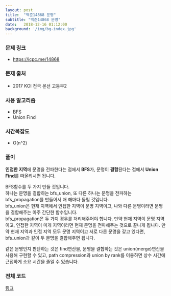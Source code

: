 ```yaml
---
layout: post
title:  "백준14868 문명"
subtitle: "백준14868 문명"
date:   2018-12-16 01:12:00
background: '/img/bg-index.jpg'
---
```


### 문제 링크
* https://icpc.me/14868

### 문제 출처
* 2017 KOI 전국 본선 고등부2

### 사용 알고리즘
* BFS
* Union Find

### 시간복잡도
* O(n^2)

### 풀이
<b>인접한 지역</b>에 문명을 전파한다는 점에서 <b>BFS</b>가, 문명이 <b>결합</b>된다는 접에서 <b>Union Find</b>를 떠올리시면 됩니다.<br>

BFS함수를 두 가지 만들 것입니다.<br>
하나는 문명을 결합하는 bfs_union, 또 다른 하나는 문명을 전파하는 bfs_propagation를 만들어서 매 해마다 돌릴 것입니다.<br>
bfs_union은 현재 지역에서 인접한 지역이 문명 지역이고, 나와 다른 문명이라면 문명을 결합해주는 아주 간단한 함수입니다.<br>
bfs_propagation은 두 가지 경우를 처리해주어야 합니다. 만약 현재 지역이 문명 지역이고, 인접한 지역이 미개 지역이라면 현재 문명을 전파해주는 것으로 끝나게 됩니다. 만약 현재 지역과 인접 지역 모두 문명 지역이고 서로 다른 문명을 갖고 있다면, bfs_union과 같이 두 문명을 결합해주면 됩니다.

같은 문명인지 판단하는 것은 find연산을, 문명을 결합하는 것은 union(merge)연산을 사용해 구현할 수 있고, path compression과 union by rank를 이용하면 상수 시간에 근접하게 소요 시간을 줄일 수 있습니다.

### 전체 코드
<a href = "https://github.com/justiceHui/BOJ/blob/master/KOI_Final/14868.cpp">링크</a>
